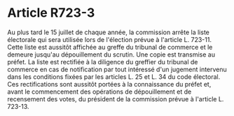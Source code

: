 # Article R723-3

Au plus tard le 15 juillet de chaque année, la commission arrête la liste électorale qui sera utilisée lors de l'élection prévue à l'article L. 723-11. Cette liste est aussitôt affichée au greffe du tribunal de commerce et le demeure jusqu'au dépouillement du scrutin. Une copie est transmise au préfet. La liste est rectifiée à la diligence du greffier du tribunal de commerce en cas de notification par tout intéressé d'un jugement intervenu dans les conditions fixées par les articles L. 25 et L. 34 du code électoral. Ces rectifications sont aussitôt portées à la connaissance du préfet et, avant le commencement des opérations de dépouillement et de recensement des votes, du président de la commission prévue à l'article L. 723-13.
